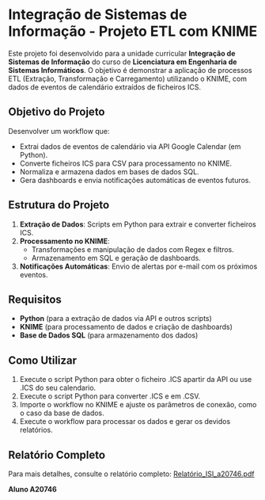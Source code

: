 # Integração de Sistemas de Informação - Projeto ETL com KNIME

Este projeto foi desenvolvido para a unidade curricular **Integração de Sistemas de Informação** do curso de **Licenciatura em Engenharia de Sistemas Informáticos**. O objetivo é demonstrar a aplicação de processos ETL (Extração, Transformação e Carregamento) utilizando o KNIME, com dados de eventos de calendário extraídos de ficheiros ICS.

## Objetivo do Projeto

Desenvolver um workflow que:
- Extrai dados de eventos de calendário via API Google Calendar (em Python).
- Converte ficheiros ICS para CSV para processamento no KNIME.
- Normaliza e armazena dados em bases de dados SQL.
- Gera dashboards e envia notificações automáticas de eventos futuros.

## Estrutura do Projeto

1. **Extração de Dados**: Scripts em Python para extrair e converter ficheiros ICS.
2. **Processamento no KNIME**:
   - Transformações e manipulação de dados com Regex e filtros.
   - Armazenamento em SQL e geração de dashboards.
3. **Notificações Automáticas**: Envio de alertas por e-mail com os próximos eventos.

## Requisitos

- **Python** (para a extração de dados via API e outros scripts)
- **KNIME** (para processamento de dados e criação de dashboards)
- **Base de Dados SQL** (para armazenamento dos dados)

## Como Utilizar

1. Execute o script Python para obter o ficheiro .ICS apartir da API ou use .ICS do seu calendario.
2. Execute o script Python para converter .ICS e em .CSV.
3. Importe o workflow no KNIME e ajuste os parâmetros de conexão, como o caso da base de dados.
4. Execute o workflow para processar os dados e gerar os devidos relatórios.

## Relatório Completo

Para mais detalhes, consulte o relatório completo: [Relatório_ISI_a20746.pdf](./Relatório_ISI_a20746.pdf)


**Aluno A20746**
